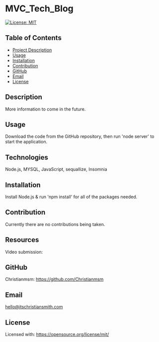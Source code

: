 # MVC_Tech_Blog


[![License: MIT](https://img.shields.io/badge/License-MIT-yellow.svg)](https://opensource.org/licenses/MIT)

 ## Table of Contents
 - [Project Description](#Description)
 - [Usage](#Usage)
 - [Installation](#Installation)
 - [Contribution](#Contribution)
 - [GitHub](#GitHub)
 - [Email](#Email)
 - [License](#License)
  
## Description
More information to come in the future.

## Usage
Download the code from the GitHub repository, then run 'node server' to start the application.

## Technologies
Node.js, MYSQL, JavaScript, sequallize, Insomnia

## Installation
Install Node.js & run 'npm  install' for all of the packages needed.

## Contribution
Currently there are no contributions being taken.

## Resources
Video submission:


## GitHub
Christianmsm: https://github.com/Christianmsm
## Email
hello@itschristiansmith.com
## License
Licensed with: https://opensource.org/license/mit/